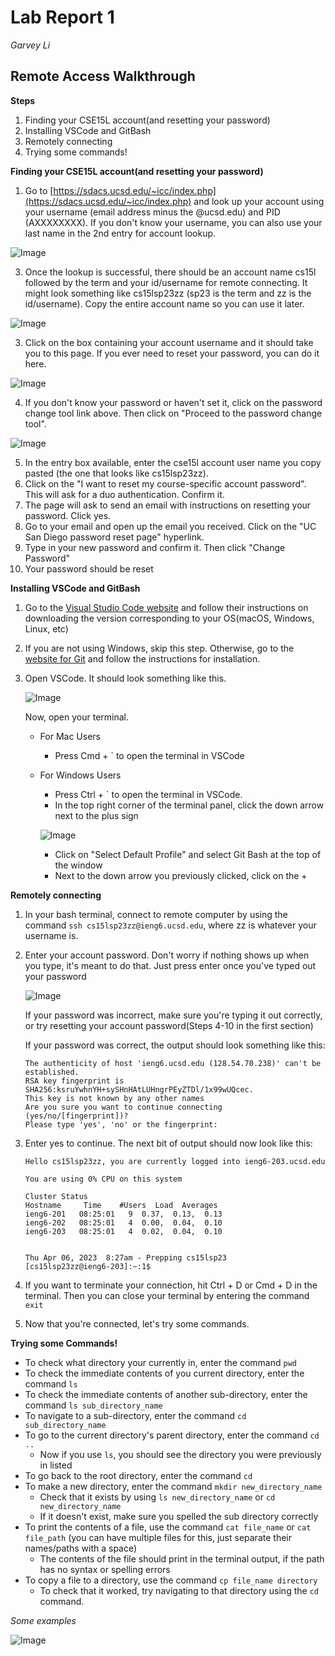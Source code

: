 # Lab Report 1
*Garvey Li*

## Remote Access Walkthrough

**Steps**
1. Finding your CSE15L account(and resetting your password)
2. Installing VSCode and GitBash
3. Remotely connecting
4. Trying some commands!

**Finding your CSE15L account(and resetting your password)**
1. Go to [https://sdacs.ucsd.edu/~icc/index.php](https://sdacs.ucsd.edu/~icc/index.php) and look up your account using your username (email address minus the @ucsd.edu) and PID (AXXXXXXXX). If you don't know your username, you can also use your last name in the 2nd entry for account lookup.

![Image](account_lookup.PNG)

3. Once the lookup is successful, there should be an account name cs15l followed by the term and your id/username for remote connecting. It might look something like cs15lsp23zz (sp23 is the term and zz is the id/username). Copy the entire account name so you can use it later.

![Image](cse_acc.PNG)

3. Click on the box containing your account username and it should take you to this page. If you ever need to reset your password, you can do it here.

![Image](cse_acc_details.PNG)

4. If you don't know your password or haven't set it, click on the password change tool link above. Then click on "Proceed to the password change tool".

![Image](password_reset.PNG)

5. In the entry box available, enter the cse15l account user name you copy pasted (the one that looks like cs15lsp23zz).
6. Click on the "I want to reset my course-specific account password". This will ask for a duo authentication. Confirm it. 
7. The page will ask to send an email with instructions on resetting your password. Click yes.
8. Go to your email and open up the email you received. Click on the "UC San Diego password reset page" hyperlink.
9. Type in your new password and confirm it. Then click "Change Password"
10. Your password should be reset


**Installing VSCode and GitBash**
1. Go to the [Visual Studio Code website](https://code.visualstudio.com/) and follow their instructions on downloading the version corresponding to your OS(macOS, Windows, Linux, etc)
2. If you are not using Windows, skip this step. Otherwise, go to the [website for Git](https://gitforwindows.org/) and follow the instructions for installation.
3. Open VSCode. It should look something like this.

   ![Image](vsc_screenshot.PNG)
   
   Now, open your terminal.
   
    * For Mac Users
        * Press Cmd + ` to open the terminal in VSCode
    * For Windows Users
        * Press Ctrl + ` to open the terminal in VSCode. 
        * In the top right corner of the terminal panel, click the down arrow next to the plus sign
        
        ![Image](default_profile.png)
        * Click on "Select Default Profile" and select Git Bash at the top of the window
        * Next to the down arrow you previously clicked, click on the + 

**Remotely connecting**
1. In your bash terminal, connect to remote computer by using the command `ssh cs15lsp23zz@ieng6.ucsd.edu`, where zz is whatever your username is.
2. Enter your account password. Don't worry if nothing shows up when you type, it's meant to do that. Just press enter once you've typed out your password

   ![Image](ssh_screenshot.PNG)
   
   If your password was incorrect, make sure you're typing it out correctly, or try resetting your account password(Steps 4-10 in the first section)
   
   If your password was correct, the output should look something like this:
   
   ```
   The authenticity of host 'ieng6.ucsd.edu (128.54.70.238)' can't be established.
   RSA key fingerprint is SHA256:ksruYwhnYH+sySHnHAtLUHngrPEyZTDl/1x99wUQcec.
   This key is not known by any other names
   Are you sure you want to continue connecting (yes/no/[fingerprint])? 
   Please type 'yes', 'no' or the fingerprint: 
   ```
   
3. Enter yes to continue. The next bit of output should now look like this: 

   ``` 
   Hello cs15lsp23zz, you are currently logged into ieng6-203.ucsd.edu

   You are using 0% CPU on this system

   Cluster Status
   Hostname     Time    #Users  Load  Averages
   ieng6-201   08:25:01   9  0.37,  0.13,  0.13
   ieng6-202   08:25:01   4  0.00,  0.04,  0.10
   ieng6-203   08:25:01   4  0.02,  0.04,  0.10


   Thu Apr 06, 2023  8:27am - Prepping cs15lsp23
   [cs15lsp23zz@ieng6-203]:~:1$

   ```
   
4. If you want to terminate your connection, hit Ctrl + D or Cmd + D in the terminal. Then you can close your terminal by entering the command `exit`

5. Now that you're connected, let's try some commands.

**Trying some Commands!**
* To check what directory your currently in, enter the command `pwd`
* To check the immediate contents of you current directory, enter the command `ls`
* To check the immediate contents of another sub-directory, enter the command `ls sub_directory_name`
* To navigate to a sub-directory, enter the command `cd sub_directory_name` 
* To go to the current directory's parent directory, enter the command `cd ..`
   * Now if you use `ls`, you should see the directory you were previously in listed
* To go back to the root directory, enter the command `cd`
* To make a new directory, enter the command `mkdir new_directory_name`
   * Check that it exists by using `ls new_directory_name` or `cd new_directory_name`
   * If it doesn't exist, make sure you spelled the sub directory correctly
* To print the contents of a file, use the command `cat file_name` or `cat file_path` (you can have multiple files for this, just separate their names/paths with a space)
   * The contents of the file should print in the terminal output, if the path has no syntax or spelling errors
* To copy a file to a directory, use the command `cp file_name directory`
   * To check that it worked, try navigating to that directory using the `cd` command.

*Some examples*

![Image](bash_commands.PNG)


